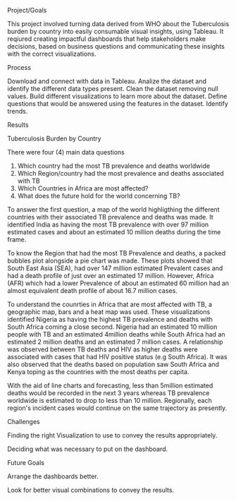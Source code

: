 Project/Goals

This project involved turning data derived from WHO about the Tuberculosis burden by country into easily consumable visual insights, using Tableau. It reqiured creating impactful dashboards that help stakeholders make decisions, based on business questions and communicating these insights with the correct visualizations.

Process

Download and connect with data in Tableau.
Analize the dataset and identify the different data types present.
Clean the dataset removing null values.
Build different visualizations to learn more about the dataset. 
Define questions that would be answered using the features in the dataset.
Identify trends.

Results

Tuberculosis Burden by Country

There were four (4) main data questions 
1. Which country had the most TB prevalence and deaths worldwide
2. Which Region/country had the most prevalence and deaths associated with TB
3. Which Countries in Africa are most affected?
4. What does the future hold for the world concerning TB?

To answer the first question, a map of the world highligthing the different countries with their associated TB prevalence and deaths was made. It identified India as having the most TB prevalence with over 97 million estimated cases and about an estimated 10 million deaths during the time frame.

To know the Region that had the most TB Prevalence and deaths, a packed bubbles plot alongside a pie chart was made. These plots showed that South East Asia (SEA), had over 147 million estimated Prevalent cases and had a death profile of just over an estimated 17 million. However, Africa (AFR) which had a lower Prevalence of about an estimated 60 million had an almost equivalent death profile of about 16.7 million cases. 

To understand the counrties in Africa that are most affected with TB, a geographic map, bars and a heat map was used. These visualizations identified Nigeria as having the highest TB prevalence and deaths with South Africa coming a close second. Nigeria had an estimated 10 million people with TB and an estimated 4million deaths while South Africa had an estimated 2 million deaths and an estimated 7 million cases. A relationship was observed between TB deaths and HIV as higher deaths were associated with cases that had HIV positive status (e.g South Africa). It was also observed that the deaths based on population saw South Africa and Kenya toping as the countries with the most deaths per capita.
 
With the aid of line charts and forecasting, less than 5million estimated deaths would be recorded in the next 3 years whereas TB prevalence worldwide is estimated to  drop to less than 10 million. Regionally, each region's incident cases would continue on the same trajectory as presently.

Challenges

Finding the right Visualization to use to convey the results appropriately.

Deciding what was necessary to put on the dashboard. 

Future Goals

Arrange the dashboards better.

Look for better visual combinations to convey the results.
